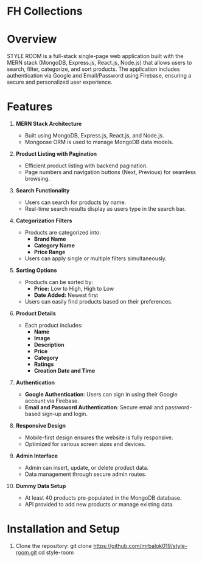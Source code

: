 # FH Collections

# Overview

STYLE ROOM is a full-stack single-page web application built with the MERN stack (MongoDB, Express.js, React.js, Node.js) that allows users to search, filter, categorize, and sort products. The application includes authentication via Google and Email/Password using Firebase, ensuring a secure and personalized user experience.

# Features

1. **MERN Stack Architecture**

   - Built using MongoDB, Express.js, React.js, and Node.js.
   - Mongoose ORM is used to manage MongoDB data models.

2. **Product Listing with Pagination**

   - Efficient product listing with backend pagination.
   - Page numbers and navigation buttons (Next, Previous) for seamless browsing.

3. **Search Functionality**

   - Users can search for products by name.
   - Real-time search results display as users type in the search bar.

4. **Categorization Filters**

   - Products are categorized into:
     - **Brand Name**
     - **Category Name**
     - **Price Range**
   - Users can apply single or multiple filters simultaneously.

5. **Sorting Options**

   - Products can be sorted by:
     - **Price:** Low to High, High to Low
     - **Date Added:** Newest first
   - Users can easily find products based on their preferences.

6. **Product Details**

   - Each product includes:
     - **Name**
     - **Image**
     - **Description**
     - **Price**
     - **Category**
     - **Ratings**
     - **Creation Date and Time**

7. **Authentication**

   - **Google Authentication**: Users can sign in using their Google account via Firebase.
   - **Email and Password Authentication**: Secure email and password-based sign-up and login.

8. **Responsive Design**

   - Mobile-first design ensures the website is fully responsive.
   - Optimized for various screen sizes and devices.

9. **Admin Interface**

   - Admin can insert, update, or delete product data.
   - Data management through secure admin routes.

10. **Dummy Data Setup**
    - At least 40 products pre-populated in the MongoDB database.
    - API provided to add new products or manage existing data.

# Installation and Setup

1. Clone the repository:
   git clone https://github.com/mrbalok019/style-room.git
   cd style-room
